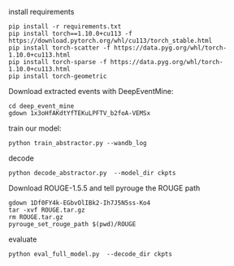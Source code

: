install requirements
```
pip install -r requirements.txt
pip install torch==1.10.0+cu113 -f https://download.pytorch.org/whl/cu113/torch_stable.html
pip install torch-scatter -f https://data.pyg.org/whl/torch-1.10.0+cu113.html
pip install torch-sparse -f https://data.pyg.org/whl/torch-1.10.0+cu113.html
pip install torch-geometric
```

Download extracted events with DeepEventMine:
```
cd deep_event_mine
gdown 1x3oHfAKdtYfTEKuLPFTV_b2foA-VEMSx
```

train our model:
```
python train_abstractor.py --wandb_log
```

decode

```
python decode_abstractor.py  --model_dir ckpts
```

Download ROUGE-1.5.5 and tell pyrouge the ROUGE path
```
gdown 1Df0FY4k-EGbvOlIBk2-Ih7J5N5ss-Ko4
tar -xvf ROUGE.tar.gz
rm ROUGE.tar.gz
pyrouge_set_rouge_path $(pwd)/ROUGE
```


evaluate 

```
python eval_full_model.py  --decode_dir ckpts 
```
